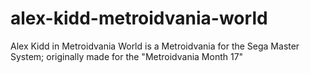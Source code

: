 # alex-kidd-metroidvania-world
Alex Kidd in Metroidvania World is a Metroidvania for the Sega Master System; originally made for the "Metroidvania Month 17"
